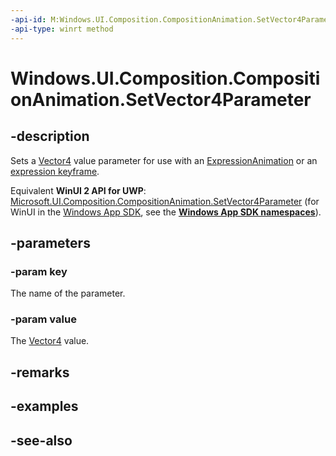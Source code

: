 ```yaml
---
-api-id: M:Windows.UI.Composition.CompositionAnimation.SetVector4Parameter(System.String,Windows.Foundation.Numerics.Vector4)
-api-type: winrt method
---
```


<!-- Method syntax
public void SetVector4Parameter(System.String key, Windows.Foundation.Numerics.Vector4 value)
-->

# Windows.UI.Composition.CompositionAnimation.SetVector4Parameter

## -description
Sets a [Vector4](../windows.foundation.numerics/vector4.md) value parameter for use with an [ExpressionAnimation](expressionanimation.md) or an [expression keyframe](keyframeanimation_insertexpressionkeyframe_1955314135.md).

Equivalent **WinUI 2 API for UWP**: [Microsoft.UI.Composition.CompositionAnimation.SetVector4Parameter](/windows/winui/api/microsoft.ui.composition.compositionanimation.setvector4parameter) (for WinUI in the [Windows App SDK](/windows/apps/windows-app-sdk/), see the **[Windows App SDK namespaces](/windows/windows-app-sdk/api/winrt/)**).

## -parameters
### -param key
The name of the parameter.

### -param value
The [Vector4](../windows.foundation.numerics/vector4.md) value.

## -remarks

## -examples

## -see-also
